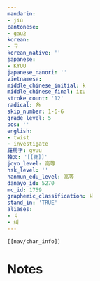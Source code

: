 ```yaml
---
mandarin:
- jiū
cantonese:
- gau2
korean:
- 규
korean_native: ''
japanese:
- KYUU
japanese_nanori: ''
vietnamese:
middle_chinese_initial: k
middle_chinese_final: iɪu
stroke_count: '12'
radical: 糸
skip_number: 1-6-6
grade_level: 5
pos: ''
english:
- twist
- investigate
羅馬字: gyuu
韓文: '[[귯]]'
joyo_level: 高等
hsk_level: ''
hanmun_edu_level: 高等
danayo_id: 5270
mc_id: 1759
graphemic_classification: 丩
stand_in: 'TRUE'
aliases:
- 丩
- 纠
---
```

```meta-bind-embed
[[nav/char_info]]
```

# Notes
